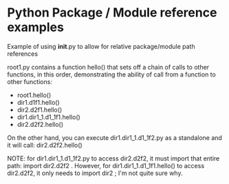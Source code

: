 # Python Package / Module reference examples

Example of using __init__.py to allow for relative package/module 
path references 

root1.py contains a function hello() that sets off a chain of calls to 
other functions, in this order, demonstrating the ability of call from 
a function to other functions:
- root1.hello()
- dir1.d1f1.hello()
- dir2.d2f1.hello()
- dir1.dir1_1.d1_1f1.hello()
- dir2.d2f2.hello()

On the other hand, you can execute dir1.dir1_1.d1_1f2.py as a 
standalone and it will call: dir2.d2f2.hello()

NOTE: for dir1.dir1_1.d1_1f2.py to access dir2.d2f2, it must import 
that entire path: import dir2.d2f2 .
However, for dir1.dir1_1.d1_1f1.hello() to access dir2.d2f2, it only
needs to import dir2 ; I'm not quite sure why.